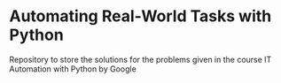 # Automating Real-World Tasks with Python
Repository to store the solutions for the problems given in the course IT Automation with Python by Google
